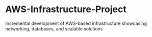 # AWS-Infrastructure-Project
Incremental development of AWS-based infrastructure showcasing networking, databases, and scalable solutions
